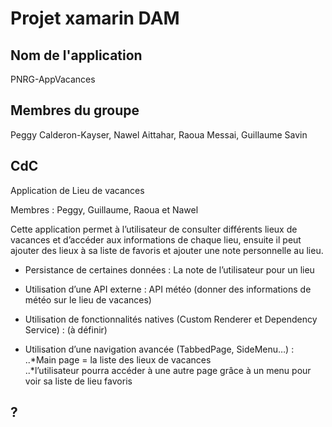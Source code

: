 # Projet xamarin DAM

## Nom de l'application

PNRG-AppVacances 

## Membres du groupe

Peggy Calderon-Kayser, Nawel Aittahar, Raoua Messai, Guillaume Savin

## CdC

Application de Lieu de vacances  

Membres : Peggy, Guillaume, Raoua et Nawel  

Cette application permet à l’utilisateur de consulter différents lieux de vacances et d’accéder aux informations de chaque lieu, ensuite il peut ajouter des lieux à sa liste de favoris et ajouter une note personnelle au lieu.  

* Persistance de certaines données : La note de l’utilisateur pour un lieu  

* Utilisation d’une API externe : API météo (donner des informations de météo sur le lieu de vacances)  

* Utilisation de fonctionnalités natives (Custom Renderer et Dependency Service) : (à définir)  

* Utilisation d’une navigation avancée (TabbedPage, SideMenu…) :  
    ..*Main page = la liste des lieux de vacances  
    ..*l’utilisateur pourra accéder à une autre page grâce à un menu pour voir sa liste de lieu favoris  

## ?
